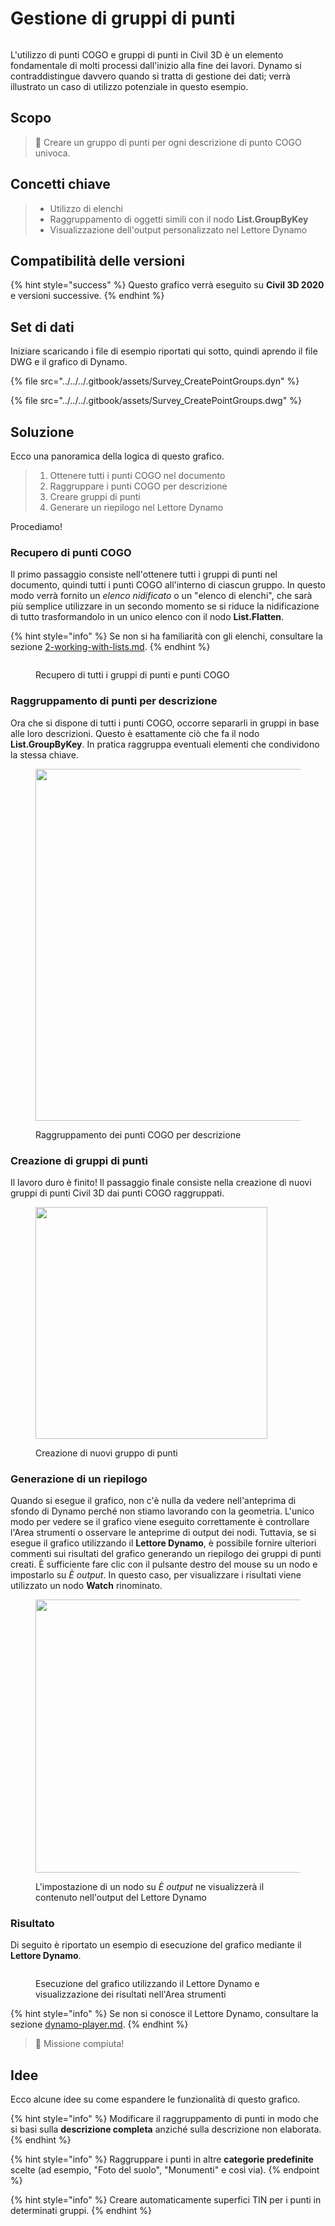 # Gestione di gruppi di punti

<figure><img src="../../../.gitbook/assets/Survey_CreatePointGroups_Player.gif" alt=""><figcaption></figcaption></figure>

L'utilizzo di punti COGO e gruppi di punti in Civil 3D è un elemento fondamentale di molti processi dall'inizio alla fine dei lavori. Dynamo si contraddistingue davvero quando si tratta di gestione dei dati; verrà illustrato un caso di utilizzo potenziale in questo esempio.  

## Scopo

> :dart: Creare un gruppo di punti per ogni descrizione di punto COGO univoca. 

## Concetti chiave

> * Utilizzo di elenchi
> * Raggruppamento di oggetti simili con il nodo **List.GroupByKey**
> * Visualizzazione dell'output personalizzato nel Lettore Dynamo

## Compatibilità delle versioni

{% hint style="success" %}
 Questo grafico verrà eseguito su **Civil 3D 2020** e versioni successive. 
{% endhint %}

## Set di dati

Iniziare scaricando i file di esempio riportati qui sotto, quindi aprendo il file DWG e il grafico di Dynamo.

{% file src="../../../.gitbook/assets/Survey_CreatePointGroups.dyn" %}

{% file src="../../../.gitbook/assets/Survey_CreatePointGroups.dwg" %}

## Soluzione

Ecco una panoramica della logica di questo grafico.

> 1. Ottenere tutti i punti COGO nel documento
> 2. Raggruppare i punti COGO per descrizione
> 3. Creare gruppi di punti
> 4. Generare un riepilogo nel Lettore Dynamo

Procediamo!

### Recupero di punti COGO

Il primo passaggio consiste nell'ottenere tutti i gruppi di punti nel documento, quindi tutti i punti COGO all'interno di ciascun gruppo. In questo modo verrà fornito un _elenco nidificato_ o un "elenco di elenchi", che sarà più semplice utilizzare in un secondo momento se si riduce la nidificazione di tutto trasformandolo in un unico elenco con il nodo **List.Flatten**.

{% hint style="info" %}
 Se non si ha familiarità con gli elenchi, consultare la sezione [2-working-with-lists.md](../../../5\_essential\_nodes\_and\_concepts/5-4\_designing-with-lists/2-working-with-lists.md "mention"). 
{% endhint %}

<figure><img src="../../../.gitbook/assets/Survey_CreatePointGroups_GetPoints.png" alt=""><figcaption><p>Recupero di tutti i gruppi di punti e punti COGO </p></figcaption></figure>

### Raggruppamento di punti per descrizione

Ora che si dispone di tutti i punti COGO, occorre separarli in gruppi in base alle loro descrizioni. Questo è esattamente ciò che fa il nodo **List.GroupByKey**. In pratica raggruppa eventuali elementi che condividono la stessa chiave.

<figure><img src="../../../.gitbook/assets/Survey_CreatePointGroups_GroupPoints.png" alt="" width="563"><figcaption><p>Raggruppamento dei punti COGO per descrizione</p></figcaption></figure>

### Creazione di gruppi di punti

Il lavoro duro è finito! Il passaggio finale consiste nella creazione di nuovi gruppi di punti Civil 3D dai punti COGO raggruppati.

<figure><img src="../../../.gitbook/assets/Survey_CreatePointGroups_CreatePointGroups.png" alt="" width="371"><figcaption><p>Creazione di nuovi gruppo di punti</p></figcaption></figure>

### Generazione di un riepilogo

Quando si esegue il grafico, non c'è nulla da vedere nell'anteprima di sfondo di Dynamo perché non stiamo lavorando con la geometria. L'unico modo per vedere se il grafico viene eseguito correttamente è controllare l'Area strumenti o osservare le anteprime di output dei nodi. Tuttavia, se si esegue il grafico utilizzando il **Lettore Dynamo**, è possibile fornire ulteriori commenti sui risultati del grafico generando un riepilogo dei gruppi di punti creati. È sufficiente fare clic con il pulsante destro del mouse su un nodo e impostarlo su _È output_. In questo caso, per visualizzare i risultati viene utilizzato un nodo **Watch** rinominato.

<figure><img src="../../../.gitbook/assets/Survey_CreatePointGroups_Output.png" alt="" width="437"><figcaption><p>L'impostazione di un nodo su <em>È output</em> ne visualizzerà il contenuto nell'output del Lettore Dynamo</p></figcaption></figure>

### Risultato

Di seguito è riportato un esempio di esecuzione del grafico mediante il **Lettore Dynamo**.

<figure><img src="../../../.gitbook/assets/Survey_CreatePointGroups_Player.gif" alt=""><figcaption><p>Esecuzione del grafico utilizzando il Lettore Dynamo e visualizzazione dei risultati nell'Area strumenti</p></figcaption></figure>

{% hint style="info" %}
 Se non si conosce il Lettore Dynamo, consultare la sezione [dynamo-player.md](../../dynamo-player.md "mention"). 
{% endhint %}

> :tada: Missione compiuta!

## Idee

Ecco alcune idee su come espandere le funzionalità di questo grafico.

{% hint style="info" %}
 Modificare il raggruppamento di punti in modo che si basi sulla **descrizione completa** anziché sulla descrizione non elaborata. 
{% endhint %}

{% hint style="info" %}
 Raggruppare i punti in altre **categorie predefinite** scelte (ad esempio, "Foto del suolo", "Monumenti" e così via). 
{% endpoint %}

{% hint style="info" %}
 Creare automaticamente superfici TIN per i punti in determinati gruppi. 
{% endhint %}
